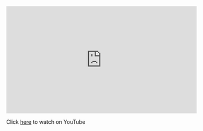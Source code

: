 <style>
  .videoWrapper {
    position: relative;
    padding-bottom: 56.25%; /* 16:9 */
    height: 0;
  }
  .videoWrapper iframe {
    position: absolute;
    top: 0;
    left: 0;
    width: 100%;
    height: 100%;
  }
  footer {
    display: none !important;
  }
  main {
    max-width: 128rem !important;
  }

  .project-tagline {
    max-width: 42rem;
    margin: auto;
  }

  .btn {
    display: none !important;
  }
</style>

<div class="videoWrapper">
  <iframe src="https://www.youtube.com/embed/GRmruaepn0Y" frameborder="0" allowfullscreen="allowfullscreen"></iframe>
</div>

Click [here](https://www.youtube.com/v/GRmruaepn0Y) to watch on YouTube